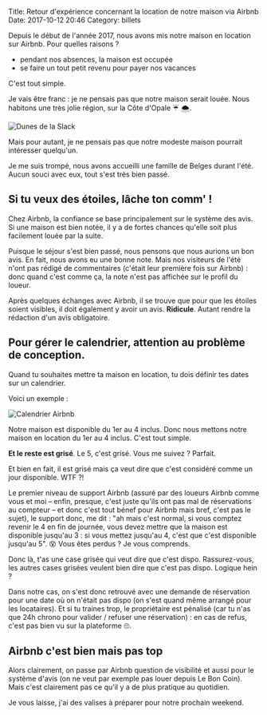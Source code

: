 Title: Retour d'expérience concernant la location de notre maison via Airbnb
Date: 2017-10-12 20:46
Category: billets


Depuis le début de l'année 2017, nous avons mis notre maison en location sur Airbnb. Pour quelles raisons ?

* pendant nos absences, la maison est occupée
* se faire un tout petit revenu pour payer nos vacances

C'est tout simple.

Je vais être franc : je ne pensais pas que notre maison serait louée. Nous habitons une très jolie région, sur la Côte d'Opale ☔️ 🌨.

![Dunes de la Slack]({static}/images/airbnb/01-slack.jpg#float-right "Dunes de la Slack")

Mais pour autant, je ne pensais pas que notre modeste maison pourrait intéresser quelqu'un.

Je me suis trompé, nous avons accueilli une famille de Belges durant l'été.
Aucun souci avec eux, tout s'est très bien passé.

## Si tu veux des étoiles, lâche ton comm' !

Chez Airbnb, la confiance se base principalement sur le système des avis. Si une maison est bien notée, il y a de fortes chances qu'elle soit plus facilement louée par la suite.

Puisque le séjour s'est bien passé, nous pensons que nous aurions un bon avis. En fait, nous avons eu une bonne note. Mais nos visiteurs de l'été n'ont pas rédigé de commentaires (c'était leur première fois sur Airbnb) : donc quand c'est comme ça, la note n'est pas affichée sur le profil du loueur.

Après quelques échanges avec Airbnb, il se trouve que pour que les étoiles soient visibles, il doit également y avoir un avis. **Ridicule**. Autant rendre la rédaction d'un avis obligatoire.

## Pour gérer le calendrier, attention au problème de conception.

Quand tu souhaites mettre ta maison en location, tu dois définir tes dates sur un calendrier.

Voici un exemple :

![Calendrier Airbnb]({static}/images/airbnb/02-airbnb.png#full "Calendrier Airbnb")

Notre maison est disponible du 1er au 4 inclus. Donc nous mettons notre maison en location du 1er au 4 inclus. C'est tout simple.

**Et le reste est grisé**. Le 5, c'est grisé. Vous me suivez ? Parfait.

Et bien en fait, il est grisé mais ça veut dire que c'est considéré comme un jour disponible. WTF ?!

Le premier niveau de support Airbnb (assuré par des loueurs Airbnb comme vous et moi – enfin, presque, c'est juste qu'ils ont pas mal de réservations au compteur – et donc c'est tout bénef pour Airbnb mais bref, c'est pas le sujet), le support donc, me dit : "ah mais c'est normal, si vous comptez revenir le 4 en fin de journée, vous devez mettre que la maison est disponible jusqu'au 3 : si vous mettez jusqu'au 4, c'est que c'est disponible jusqu'au 5". 😵 Vous êtes perdus ? Je vous comprends.

Donc là, t'as une case grisée qui veut dire que c'est dispo. Rassurez-vous, les autres cases grisées veulent bien dire que c'est pas dispo. Logique hein ?

Dans notre cas, on s'est donc retrouvé avec une demande de réservation pour une date où on n'était pas dispo (on s'est quand même arrangé pour les locataires). Et si tu traines trop, le propriétaire est pénalisé (car tu n'as que 24h chrono pour valider / refuser une réservation) : en cas de refus, c'est pas bien vu sur la plateforme 🙄.

## Airbnb c'est bien mais pas top

Alors clairement, on passe par Airbnb question de visibilité et aussi pour le système d'avis (on ne veut par exemple pas louer depuis Le Bon Coin). Mais c'est clairement pas ce qu'il y a de plus pratique au quotidien.

Je vous laisse, j'ai des valises à préparer pour notre prochain weekend.
